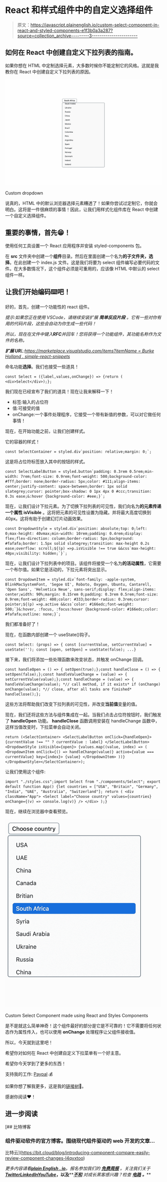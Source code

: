 # React 和样式组件中的自定义选择组件

> 原文：<https://javascript.plainenglish.io/custom-select-component-in-react-and-styled-components-e1f3b0a3a287?source=collection_archive---------3----------------------->

## 如何在 React 中创建自定义下拉列表的指南。

如果你想在 HTML 中定制选择元素，大多数时候你不能定制它的风格。这就是我教你在 React 中创建自定义下拉列表的原因。

![](img/a9c3389a26237276ccc6ba4a057c7656.png)

Custom dropdown

说真的，HTML 中的默认浏览器选择元素糟透了！如果你尝试过定制它，你就会明白。这将是一件很麻烦的事情！因此，让我们用样式化组件库在 React 中创建一个自定义选择组件。

## 重要的事情，首先😁！

使用任何工具设置一个 React 应用程序并安装 styled-components 包。

在 **src** 文件夹中创建一个**组件**目录。然后在里面创建一个名为**的子文件夹，选择**。在此创建一个 index.js 文件。这是我们将要为 select 组件编写必要代码的文件。在大多数情况下，这个组件必须是可重用的，应该像 HTML 中默认的 select 组件一样。

## 让我们开始编码⌨️吧！

好的，首先，创建一个功能性的 react 组件。

*提示:如果您正在使用 VSCode，请继续安装扩展* ***简单反应片段*** *。它有一些对你有用的代码片段，这些会自动为你生成一些代码！*

*所以，现在在文件中键入****RFC****并回车！您将获得一个功能组件，其功能名称作为文件的名称。*

***扩展 UR****L:*[*https://marketplace.visualstudio.com/items?itemName = Burke Holland . simple-react-snippets*](https://marketplace.visualstudio.com/items?itemName=burkeholland.simple-react-snippets)

命名功能**选择**。我们也接受一些道具！

```
const Select = ({label,values,onChange}) => {return ( <div>Select</div>);};
```

我们现在已经宣布了我们的道具！现在让我来解释一下！

*   标签:输入的占位符
*   值:可接受的值
*   onChange:一个事件处理程序，它接受一个带有新值的参数，可以对它做任何事情！

现在，在开始功能之前，让我们创建样式。

它的容器的样式！

```
const SelectContainer = styled.div`position: relative;margin: 0;`;
```

这是将占位符标签放入其中的按钮的样式。

```
const SelectLabelButton = styled.button`padding: 0.3rem 0.5rem;min-width: 7rem;font-size: 0.9rem;font-weight: 500;background-color: #fff;border: none;border-radius: 5px;color: #111;align-items: center;justify-content: space-between;border: 1px solid slategrey;cursor: pointer;box-shadow: 0 1px 4px 0 #ccc;transition: 0.3s ease;&:hover {background-color: #eee;}`;
```

现在，让我们设计下拉元素。为了切换下拉列表的可见性，我们向名为**的元素传递一个属性 isVisible** 。这将把元素的可见性设置为隐藏。并将最大高度切换到 40px。这将有助于创建幻灯片动画效果。

```
const DropdownStyle = styled.div`position: absolute;top: 0;left: 0;max-height: 40vmax;min-width: 10rem;padding: 0.4rem;display: flex;flex-direction: column;border-radius: 5px;background: #fafafa;border: 1.5px solid slategrey;transition: max-height 0.2s ease;overflow: scroll;${(p) =>p.isVisible !== true &&css`max-height: 40px;visibility: hidden;`}`;
```

现在，让我们设计下拉列表中的项目。该组件将接受一个名为**的活动属性**，它需要一个布尔值。如果它是活动的，下拉元素将突出显示。

```
const DropdownItem = styled.div`font-family: -apple-system, BlinkMacSystemFont, 'Segoe UI', Roboto, Oxygen, Ubuntu, Cantarell, 'Open Sans', 'Helvetica Neue', sans-serif;display: flex;align-items: center;width: 90%;margin: 0.15rem 0;padding: 0.3rem 0.5rem;font-size: 0.9rem;font-weight: 400;color: #333;border-radius: 0.3rem;cursor: pointer;${(p) =>p.active &&css`color: #166edc;font-weight: 500;`}&:hover, :focus, :focus:hover {background-color: #166edc;color: #fafafa;outline: none;}`;
```

我们都准备好了！

现在，在函数内部创建一个 useState()钩子。

```
const Select: (props) => { const [currentValue, setCurrentValue] = useState(''); const [open, setOpen] = useState(false); ...}
```

接下来，我们将添加一些处理函数来改变状态，并触发 onChange 回调。

```
const handleOpen = () => { setOpen(true);};const handleClose = () => { setOpen(false);};const handleValueChange = (value) => { setCurrentValue(value);};const handleChange = (value) => { handleValueChange(value); *// call method, if it exists* if (onChange) onChange(value); *// close, after all tasks are finished* handleClose();};
```

这些方法将帮助我们改变下拉列表的可见性，并改变**当前值**变量的值。

现在，我们还将这些方法与组件集成在一起。当我们点击占位符按钮时，我们触发了 **handleOpen** 功能。 **handleClose** 函数调用安装在 handleChange 函数中，这样当值改变时，下拉菜单会自动关闭。

```
return (<SelectContainer> <SelectLabelButton onClick={handleOpen}> {currentValue !== "" ? currentValue : label} </SelectLabelButton> <DropdownStyle isVisible={open}> {values.map((value, index) => ( <DropdownItem onClick={() => handleChange(value)} active={value === currentValue} key={index}> {value} </DropdownItem> ))} </DropdownStyle></SelectContainer>);
```

让我们使用这个组件:

```
import "./styles.css";import Select from "./components/Select"; export default function App() {let countries = ["USA", "Britain", "Germany", "India", "UAE", "Australia", "Switzerland"]; return ( <div className="App"> <Select label="Choose country" values={countries} onChange={(v) => console.log(v)} /> </div> );}
```

现在，继续在浏览器中查看预览。

![](img/ad24edc5c9cfd801865a5a0a0d3852c1.png)

Custom Select Component made using React and Styles Components

是不是就这么简单神奇！这个组件最好的部分是它是不可靠的！它不需要将任何状态作为属性传入，也可以使用 **onChange** 处理程序让父组件接收值。

所以，今天就到这里吧！

希望你对如何在 React 中创建自定义下拉菜单有一个好主意。

希望你今天学到了更多的东西！

支持我的工作: [Paypal](https://www.paypal.com/paypalme/haneenmahdin) 💰

如果你想了解我更多，这是我的[链接树](https://linktr.ee/haneenmahdin)🌲。

感谢你阅读❤️！

## 进一步阅读

[](https://bit.cloud/blog/introducing-component-compare-easily-review-component-changes-l4qyxtoo) [## 比特博客

### 组件驱动软件的官方博客。围绕现代组件驱动的 web 开发的文章…

比特云](https://bit.cloud/blog/introducing-component-compare-easily-review-component-changes-l4qyxtoo) 

*更多内容请看*[***plain English . io***](https://plainenglish.io/)*。报名参加我们的* [***免费周报***](http://newsletter.plainenglish.io/) *。关注我们关于*[***Twitter***](https://twitter.com/inPlainEngHQ)[***LinkedIn***](https://www.linkedin.com/company/inplainenglish/)*[***YouTube***](https://www.youtube.com/channel/UCtipWUghju290NWcn8jhyAw)***，以及****[***不和***](https://discord.gg/GtDtUAvyhW) *对成长黑客感兴趣？检查* [***电路***](https://circuit.ooo/) ***。*****